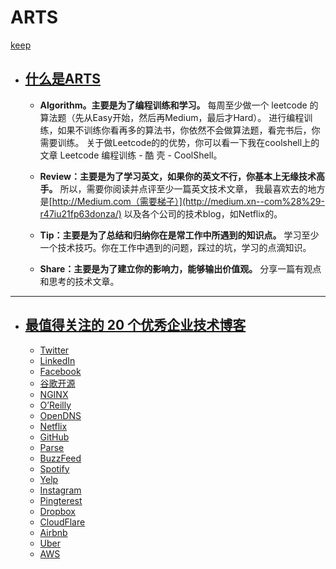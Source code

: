 # ARTS
[keep](https://github.com/Alexhuangqing/ARTS) 

- ## [什么是ARTS](https://time.geekbang.org/column/article/85839)
  - **Algorithm。主要是为了编程训练和学习。** 每周至少做一个 leetcode 的算法题（先从Easy开始，然后再Medium，最后才Hard）。 进行编程训练，如果不训练你看再多的算法书，你依然不会做算法题，看完书后，你需要训练。 关于做Leetcode的的优势，你可以看一下我在coolshell上的文章 Leetcode 编程训练 - 酷 壳 - CoolShell。

  - **Review：主要是为了学习英文，如果你的英文不行，你基本上无缘技术高手。** 所以，需要你阅读并点评至少一篇英文技术文章， 我最喜欢去的地方是[http://Medium.com（需要梯子）](http://medium.xn--com%28%29-r47iu21fp63donza/) 以及各个公司的技术blog，如Netflix的。

  - **Tip：主要是为了总结和归纳你在是常工作中所遇到的知识点。** 学习至少一个技术技巧。你在工作中遇到的问题，踩过的坑，学习的点滴知识。

  - **Share：主要是为了建立你的影响力，能够输出价值观。** 分享一篇有观点和思考的技术文章。

    

------



- ## [最值得关注的 20 个优秀企业技术博客](https://infoq.cn/article/20-outstanding-enterprise-technology-blog)
  - [Twitter](https://blog.twitter.com/engineering/en_us.html)
  - [LinkedIn](https://engineering.linkedin.com/)
  - [Facebook](https://code.fb.com/)
  - [谷歌开源](http://google-opensource.blogspot.hk/)
  - [NGINX](https://www.nginx.com/blog/)
  - [O’Reilly](http://radar.oreilly.com/)
  - [OpenDNS](https://engineering.opendns.com/)
  - [Netflix](http://techblog.netflix.com/)
  - [GitHub](https://githubengineering.com/)
  - [Parse](http://blog.parseplatform.org/)
  - [BuzzFeed](http://www.buzzfeed.com/techblog)
  - [Spotify](https://labs.spotify.com/)
  - [Yelp](http://www.yelp.com/engineering)
  - [Instagram](http://instagram-engineering.tumblr.com/)
  - [Pingterest](https://engineering.pinterest.com/)
  - [Dropbox](https://blogs.dropbox.com/tech/)
  - [CloudFlare](https://blog.cloudflare.com/)
  - [Airbnb](https://medium.com/airbnb-engineering)
  - [Uber](https://eng.uber.com/)
  - [AWS](https://aws.amazon.com/cn/blogs/aws/)


